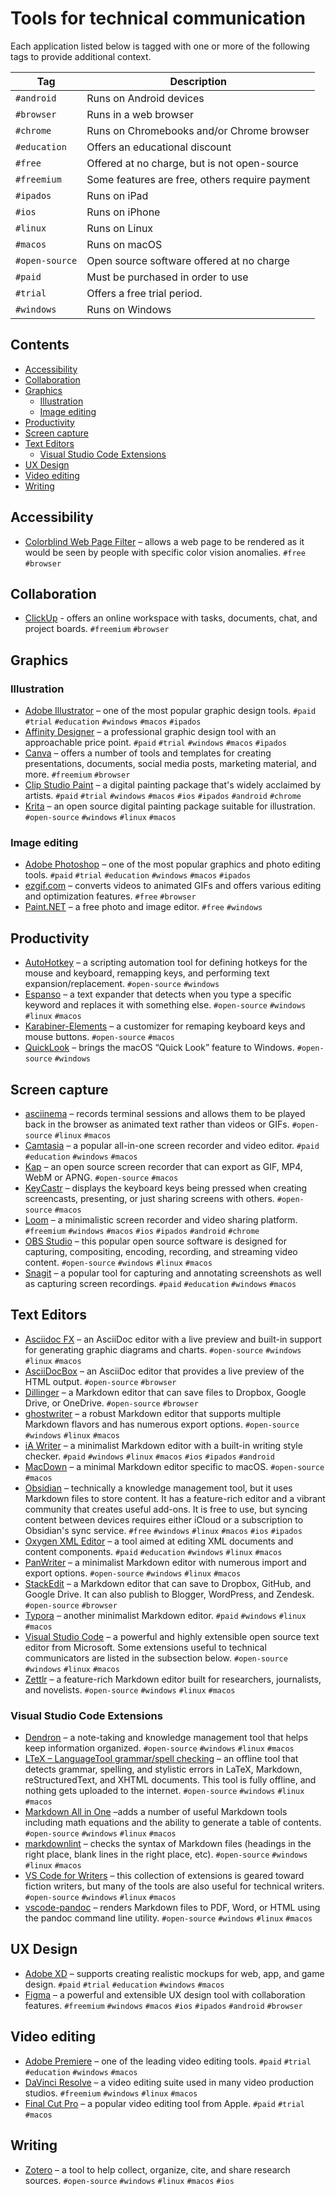 # Tools for technical communication<!-- omit in toc -->

Each application listed below is tagged with one or more of the following tags
to provide additional context.

| Tag            | Description                                    |
| -------------- | ---------------------------------------------- |
| `#android`     | Runs on Android devices                        |
| `#browser`     | Runs in a web browser                          |
| `#chrome`      | Runs on Chromebooks and/or Chrome browser      |
| `#education`   | Offers an educational discount                 |
| `#free`        | Offered at no charge, but is not open-source   |
| `#freemium`    | Some features are free, others require payment |
| `#ipados`      | Runs on iPad                                   |
| `#ios`         | Runs on iPhone                                 |
| `#linux`       | Runs on Linux                                  |
| `#macos`       | Runs on macOS                                  |
| `#open-source` | Open source software offered at no charge      |
| `#paid`        | Must be purchased in order to use              |
| `#trial`       | Offers a free trial period.                    |
| `#windows`     | Runs on Windows                                |

## Contents<!-- omit in toc -->

- [Accessibility](#accessibility)
- [Collaboration](#collaboration)
- [Graphics](#graphics)
  - [Illustration](#illustration)
  - [Image editing](#image-editing)
- [Productivity](#productivity)
- [Screen capture](#screen-capture)
- [Text Editors](#text-editors)
  - [Visual Studio Code Extensions](#visual-studio-code-extensions)
- [UX Design](#ux-design)
- [Video editing](#video-editing)
- [Writing](#writing)

## Accessibility

- [Colorblind Web Page Filter](https://www.toptal.com/designers/colorfilter)
  &ndash; allows a web page to be rendered as it would be seen by people with
  specific color vision anomalies. `#free` `#browser`

## Collaboration

- [ClickUp](https://clickup.com) - offers an online workspace with tasks,
  documents, chat, and project boards. `#freemium` `#browser`

## Graphics

### Illustration

- [Adobe Illustrator](https://www.adobe.com/products/illustrator.html) &ndash;
  one of the most popular graphic design tools. `#paid` `#trial` `#education`
  `#windows` `#macos` `#ipados`
- [Affinity Designer](https://affinity.serif.com/en-us/designer/) &ndash; a
  professional graphic design tool with an approachable price point. `#paid`
  `#trial` `#windows` `#macos` `#ipados`
- [Canva](https://www.canva.com) &ndash; offers a number of tools and templates
  for creating presentations, documents, social media posts, marketing
  material, and more. `#freemium` `#browser`
- [Clip Studio Paint](https://www.clipstudio.net/) &ndash; a digital painting
  package that's widely acclaimed by artists. `#paid` `#trial` `#windows`
  `#macos` `#ios` `#ipados` `#android` `#chrome`
- [Krita](https://krita.org/) &ndash; an open source digital painting package
  suitable for illustration. `#open-source` `#windows` `#linux` `#macos`

### Image editing

- [Adobe Photoshop](https://www.adobe.com/products/photoshop.html) &ndash; one
  of the most popular graphics and photo editing tools. `#paid` `#trial`
  `#education` `#windows` `#macos` `#ipados`
- [ezgif.com](https://ezgif.com/) &ndash; converts videos to animated GIFs and
  offers various editing and optimization features. `#free` `#browser`
- [Paint.NET](https://www.getpaint.net/) &ndash; a free photo and image editor.
  `#free` `#windows`

## Productivity

- [AutoHotkey](https://www.autohotkey.com/) &ndash; a scripting automation tool
  for defining hotkeys for the mouse and keyboard, remapping keys, and
  performing text expansion/replacement. `#open-source` `#windows`
- [Espanso](https://espanso.org) &ndash; a text expander that detects when you
  type a specific keyword and replaces it with something else. `#open-source`
  `#windows` `#linux` `#macos`
- [Karabiner-Elements](https://karabiner-elements.pqrs.org/) &ndash; a
  customizer for remaping keyboard keys and mouse buttons. `#open-source` `#macos`
- [QuickLook](https://github.com/QL-Win/QuickLook#readme) &ndash; brings the
  macOS &ldquo;Quick Look&rdquo; feature to Windows. `#open-source` `#windows`

## Screen capture

- [asciinema](https://asciinema.org) &ndash; records terminal sessions and
  allows them to be played back in the browser as animated text rather than
  videos or GIFs. `#open-source` `#linux` `#macos`
- [Camtasia](https://www.techsmith.com/video-editor.html) &ndash; a popular
  all-in-one screen recorder and video editor. `#paid` `#education` `#windows`
  `#macos`
- [Kap](https://getkap.co) &ndash; an open source screen recorder that can
  export as GIF, MP4, WebM or APNG. `#open-source` `#macos`
- [KeyCastr](https://github.com/keycastr/keycastr) &ndash; displays the
  keyboard keys being pressed when creating screencasts, presenting, or just
  sharing screens with others. `#open-source` `#macos`
- [Loom](https://www.loom.com/screen-recorder) &ndash; a minimalistic screen
  recorder and video sharing platform. `#freemium` `#windows` `#macos` `#ios`
  `#ipados` `#android` `#chrome`
- [OBS Studio](https://obsproject.com) &ndash; this popular open source
  software is designed for capturing, compositing, encoding, recording, and
  streaming video content. `#open-source` `#windows` `#linux` `#macos`
- [Snagit](https://www.techsmith.com/screen-capture.html) &ndash; a popular
  tool for capturing and annotating screenshots as well as capturing screen
  recordings. `#paid` `#education` `#windows` `#macos`

## Text Editors

- [Asciidoc FX](https://asciidocfx.com) &ndash; an AsciiDoc editor with a live
  preview and built-in support for generating graphic diagrams and charts.
  `#open-source` `#windows` `#linux` `#macos`
- [AsciiDocBox](https://espadrine.github.io/AsciiDocBox/) &ndash; an AsciiDoc
  editor that provides a live preview of the HTML output. `#open-source`
  `#browser`
- [Dillinger](https://dillinger.io/) &ndash; a Markdown editor that can save
  files to Dropbox, Google Drive, or OneDrive. `#open-source` `#browser`
- [ghostwriter](https://wereturtle.github.io/ghostwriter/) &ndash; a robust
  Markdown editor that supports multiple Markdown flavors and has numerous
  export options. `#open-source` `#windows` `#linux` `#macos`
- [iA Writer](https://ia.net/writer) &ndash; a minimalist Markdown editor with
  a built-in writing style checker. `#paid` `#windows` `#linux` `#macos` `#ios`
  `#ipados` `#android`
- [MacDown](https://macdown.uranusjr.com/) &ndash; a minimal Markdown editor
  specific to macOS. `#open-source` `#macos`
- [Obsidian](https://obsidian.md/) &ndash; technically a knowledge management
  tool, but it uses Markdown files to store content. It has a feature-rich
  editor and a vibrant community that creates useful add-ons. It is free to
  use, but syncing content between devices requires either iCloud or a
  subscription to Obsidian's sync service. `#free` `#windows` `#linux` `#macos`
  `#ios` `#ipados`
- [Oxygen XML Editor](https://www.oxygenxml.com) &ndash; a tool aimed at
  editing XML documents and content components. `#paid` `#education` `#windows`
  `#linux` `#macos`
- [PanWriter](https://panwriter.com) &ndash; a minimalist Markdown editor with
  numerous import and export options. `#open-source` `#windows` `#linux`
  `#macos`
- [StackEdit](https://stackedit.io/) &ndash; a Markdown editor that can save to
  Dropbox, GitHub, and Google Drive. It can also publish to Blogger, WordPress,
  and Zendesk. `#open-source` `#browser`
- [Typora](https://typora.io/) &ndash; another minimalist Markdown editor.
  `#paid` `#windows` `#linux` `#macos`
- [Visual Studio Code](https://code.visualstudio.com/) &ndash; a powerful and
  highly extensible open source text editor from Microsoft. Some extensions
  useful to technical communicators are listed in the subsection below.
  `#open-source` `#windows` `#linux` `#macos`
- [Zettlr](https://www.zettlr.com/) &ndash; a feature-rich Markdown editor
  built for researchers, journalists, and novelists. `#open-source` `#windows`
  `#linux` `#macos`

### Visual Studio Code Extensions

- [Dendron](https://www.dendron.so) &ndash; a note-taking and knowledge
  management tool that helps keep information organized. `#open-source`
  `#windows` `#linux` `#macos`
- [LTeX – LanguageTool grammar/spell checking](https://valentjn.github.io/ltex/)
  &ndash; an offline tool that detects grammar, spelling, and stylistic errors
  in LaTeX, Markdown, reStructuredText, and XHTML documents. This tool is fully
  offline, and nothing gets uploaded to the internet. `#open-source` `#windows`
  `#linux` `#macos`
- [Markdown All in One](https://marketplace.visualstudio.com/items?itemName=yzhang.markdown-all-in-one)
  &ndash;adds a number of useful Markdown tools including math equations and
  the ability to generate a table of contents. `#open-source` `#windows`
  `#linux` `#macos`
- [markdownlint](https://marketplace.visualstudio.com/items?itemName=DavidAnson.vscode-markdownlint)
  &ndash; checks the syntax of Markdown files (headings in the right place,
  blank lines in the right place, etc). `#open-source` `#windows` `#linux`
  `#macos`
- [VS Code for Writers](https://marketplace.visualstudio.com/items?itemName=danspinola.vscode-for-writers)
  &ndash; this collection of extensions is geared toward fiction writers, but
  many of the tools are also useful for technical writers. `#open-source`
  `#windows` `#linux` `#macos`
- [vscode-pandoc](https://marketplace.visualstudio.com/items?itemName=ChrisChinchilla.vscode-pandoc)
  &ndash; renders Markdown files to PDF, Word, or HTML using the pandoc command
  line utility. `#open-source` `#windows` `#linux` `#macos`

## UX Design

- [Adobe XD](https://www.adobe.com/products/xd.html) &ndash; supports creating
  realistic mockups for web, app, and game design. `#paid` `#trial`
  `#education` `#windows` `#macos`
- [Figma](https://www.figma.com) &ndash; a powerful and extensible UX design
  tool with collaboration features. `#freemium` `#windows` `#macos` `#ios`
  `#ipados` `#android` `#browser`

## Video editing

- [Adobe Premiere](https://www.adobe.com/products/premiere.html) &ndash; one of
  the leading video editing tools. `#paid` `#trial` `#education` `#windows`
  `#macos`
- [DaVinci Resolve](https://www.blackmagicdesign.com/products/davinciresolve)
  &ndash; a video editing suite used in many video production studios.
  `#freemium` `#windows` `#linux` `#macos`
- [Final Cut Pro](https://www.apple.com/final-cut-pro/) &ndash; a popular video
  editing tool from Apple. `#paid` `#trial` `#macos`

## Writing

- [Zotero](https://www.zotero.org/) &ndash; a tool to help collect, organize,
  cite, and share research sources. `#open-source` `#windows` `#linux` `#macos`
  `#ios`
